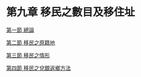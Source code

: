 # 第九章 移民之數目及移住址

 [第一節    總論](chapter9/section01.md)

 [第二節    移民之原籍地](chapter9/section02.md)
 
 [第三節    移民之情形](chapter9/section03.md)
 
 [第四節    移民之兌銀返鄉方法](chapter9/section04.md)